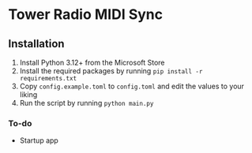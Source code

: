 # Tower Radio MIDI Sync

## Installation

1. Install Python 3.12+ from the Microsoft Store
2. Install the required packages by running `pip install -r requirements.txt`
3. Copy `config.example.toml` to `config.toml` and edit the values to your liking
4. Run the script by running `python main.py`

### To-do
- Startup app